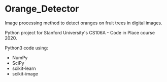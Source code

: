 # Orange_Detector
Image processing method to detect oranges on fruit trees in digital images.

Python project for Stanford University's CS106A - Code in Place course 2020.

Python3 code using: 
* NumPy
* SciPy
* scikit-learn
* scikit-image
